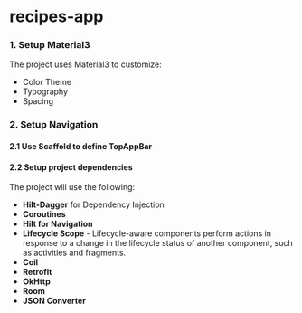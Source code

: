 # recipes-app

### 1. Setup Material3

The project uses Material3 to customize:

- Color Theme
- Typography
- Spacing 

### 2. Setup Navigation

#### 2.1 Use Scaffold to define TopAppBar

#### 2.2 Setup project dependencies

The project will use the following:

- __Hilt-Dagger__ for Dependency Injection
- __Coroutines__
- __Hilt for Navigation__
- __Lifecycle Scope__ - Lifecycle-aware components perform actions in response to a change in the lifecycle status of another component, such as activities and fragments.
- __Coil__
- __Retrofit__
- __OkHttp__
- __Room__
- __JSON Converter__